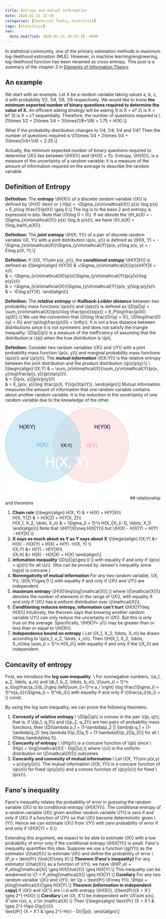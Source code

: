 ```yaml
---
title: Entropy and mutual information
date: 2020-01-31 15:58
categories: [Technical Tools, Statistics]
tags: [Statistics]
seo:
  date_modified: 2020-01-31 20:57:18 -0800
---
```


In statistical community, one of the primary estimation methods is maximum log-likelihood estimation (MLE). However, in machine learning/engineering, log-likelihood function has been renamed as cross entropy. This post is a summary of the chapter 2 in [Elements of Information Theory](https://ebookcentral.proquest.com/lib/ucsb-ebooks/detail.action?docID=266952#goto_toc).

## An example

We start with an example. Let X be a random variable taking values a, b, c, d with probability 1/2, 1/4, 1/8, 1/8 respectively. We would like to know **the minimum expected number of binary questions required to determine the value of X.** An efficient asking strategy will be asking 1) is X = a? 2) is X = b? 3) is X = c? sequentially. Therefore, the number of questions required is
\\[1\times 1/2 + 2\times 1/4 + 3\times(1/8+1/8) = 1.75 = H(X).\\]

What if the probability distribution changes to 1/4, 1/4, 1/4 and 1/4? Then the number of questions required is
\\[1\times 1/4 + 2\times 1/4 + 3\times(1/4+1/4) = 2.25.\\]

Actually, the minimum expected number of binary questions required to determine \\(X\\) lies between \\(H(X)\\) and \\(H(X) + 1\\). Entropy, \\(H(X)\\), is a measure of the uncertainty of a random variable; it is a measure of the amount of information required on the average to describe the random variable.

## Definition of Entropy

**Definition:** The ***entropy*** \\(H(X)\\)  of a discrete random variable \\(X\\) is defined by 
\\[H(X) \text{ or } H(p) = -\Sigma_{x\in\mathcal{X}} p(x) \log p(x) = E_p\log \frac{1}{p(X)} \geq 0.\\]
The log is to the base 2 and entropy is expressed in *bits*. Note that \\(0\log 0 = 0\\). If we denote the \\(H_b(X) = -\Sigma_{x\in\mathcal{X}} p(x) \log_b p(x)\\), we have \\(H_b(X) = (\log_ba)H_a(X)\\).

**Definition:** The ***joint entropy*** \\(H(X, Y)\\) of a pair of discrete random variable \\(X, Y\\) with a joint distribution \\(p(x, y)\\) is defined as
\\[H(X, Y) = -\Sigma_{x\in\mathcal{X}}\Sigma_{y\in\mathcal{Y}}p(x, y)\log p(x, y) = -E\log p(X, Y).\\]

**Definition:** If \\((X, Y)\sim p(x, y)\\), the ***conditional entropy*** \\(H(Y|X)\\) is defined as 
\\[\begin{align}
H(Y|X) & =\Sigma_{x\in\mathcal{X}}p(x)H(Y|X = x)\\\\\
& = -\Sigma_{x\in\mathcal{X}}p(x)\Sigma_{y\in\mathcal{Y}}p(y|x)\log p(y|x)\\\\\
& = -\Sigma_{x\in\mathcal{X}}\Sigma_{y\in\mathcal{Y}}p(x, y)\log p(y|x)\\\\\
& = -E\log p(Y|X).
\end{align}\\]

**Definition:** The ***relative entropy*** or ***Kullback-Leibler distance*** between two probability mass functions \\(p(x)\\) and \\(q(x)\\) is defined as 
\\[D(p||q) = \sum_{x\in\mathcal{X}}p(x)\log \frac{p(x)}{q(x)} = E_P\log\frac{p(X)}{q(X)}.\\]
We use the convention that \\(0\log \frac{0}{q} = 0\\), \\(0\log\frac{0}{q} = 0\\) and \\(p\log\frac{p}{0} = \infty\\). It is not a true distance between distributions since it is not symmetric and does not satisfy the triangle inequality.
\\(D(p||q)\\) is a measure of the inefficiency of assuming that the distribution is \\(q\\) when the true distribution is \\(p\\).

**Definition:** Consider two random variables \\(X\\) and \\(Y\\) with a joint probability mass function \\(p(x, y)\\) and marginal probability mass functions \\(p(x)\\) and \\(p(y)\\). The ***mutual information*** \\(I(X;Y)\\) is the relative entropy between the joint distribution and the product distribution \\(p(x)p(y):\\)
\\[\begin{align}
I(X;Y) & = \sum_{x\in\mathcal{X}}\sum_{y\in\mathcal{Y}}p(x, y)\log\frac{p(x, y)}{p(x)p(y)}\\\\\
& = D(p(x, y)||p(x)p(y))\\\\\
& = E_{p(x, y)}\log \frac{p(X, Y)}{p(X)p(Y)}.
\end{align}\\]
Mutual information measures the amount of information that one random variable contains about another random variable. It is the reduction in the uncertainty of one random variable due to the knowledge of the other.

<img src="/assets/img/sample/entropy_20200131.png" alt="fdr" width="400" class="center"/>
## relationship and theorems

1. **Chain rule**
\\[\begin{align}
H(X, Y) & = H(X) + H(Y|X)\\\\\
H(X, Y|Z) & = H(X|Z) + H(Y|X, Z)\\\\\
H(X_1, X_2, \dots, X_n) & = \Sigma_{i = 1}^n H(X_i|X_{i-1}, \ldots, X_1)
\end{align}\\]
Note that \\(H(Y|X)\neq H(X|Y)\\) but \\(H(X) - H(X|Y) = H(Y) - H(Y|X).\\)
2. **X says as much about as Y as Y says about X**
\\[\begin{align}
I(X;Y) &= H(X) - H(X|Y) = H(X) + H(Y) -H(X, Y) \\\\\
I(X;Y) &= H(Y) - H(Y|X)\\\\\
I(X;X) &= H(X) - H(X|X) = H(X)
\end{align}\\]
3. **infomation inequality**
\\[D(p||q)\geq 0 \\]
with equality if and only if \\(p(x) = q(x)\\) for all \\(x\\). (this can be proved by Jensen's inequality since log(x) is concave.) 
4. **Nonnegativity of mutual information**
For any two random variable, \\(X, Y\\),
\\[I(X;Y)\geq 0 \\]
with equality if and only if \\(X\\) and \\(Y\\) are independent.
5. **maximum entropy**
\\[H(X)\leq\log|\mathcal{X}|,\\]
where \\(|\mathcal{X}|\\) denotes the number of elements in the range of \\(X\\), with equality if and only if \\(X\\) has a uniform distribution over \\(\mathcal{X}\\).
6. **Conditioning reduces entropy, information can't hurt**
\\[H(X|Y)\leq H(X)\\]
Intuitively, the theorem says that knowing another random variable \\(Y\\) can only reduce the uncertanty in \\(X\\). But this is only true on the average. Specifically, \\(H(X|Y= y)\\) may be greater than or less than or equal to \\(H(X)\\).
7. **Independence bound on entropy** \\
Let \\(X_1, X_2, \ldots, X_n\\) be drawn according to \\(p(x_1, x_2, \ldots, x_n)\\). Then 
\\[H(X_1, X_2, \ldots, X_n)\leq \sum_{i = 1}^n H(X_i)\\]
with equality if and only if the \\(X_i\\) are independent.

## Concavity of entropy
First, we introduce the **log sum inequality**. \\
For nonnegative numbers, \\(a_1, a_2, \ldots, a_n\\) and \\(b_1, b_2, \ldots, b_n\\),
\\[\sum_{i = 1}^n a_i\log\frac{a_i}{b_i}\geq \left(\sum_{i=1}^n a_i \right) \log \frac{\Sigma_{i = 1}^n{a_i}}{\Sigma_{i = 1}^nb_i}\\]
with equality if and only if \\(\frac{a_i}{b_i} = \\) const.

By using the log sum inequality, we can prove the following theorems.
1. **Convexity of relative entropy** \\
\\(D(p||q)\\) is convex in the pair \\((p, q)\\); that is, if \\((p_1, q_1)\\) and \\((p_2, q_2)\\) are two pairs of probability mass functions, then
\\[D(\lambda p_1 + (1-\lambda)p_2 || \lambda q_1 + (1-\lambda)q_2) \leq \lambda D(p_1||q_1) + (1-\lambda)D(p_2||q_2)\\]
for all \\(0\leq \lambda\leq 1\\).
2. **Concavity of entropy** \\
\\(H(p)\\) is a concave function of \\(p\\) since \\(H(p) = \log|\mathcal{X}| - D(p||u),\\) where \\(u\\) is the uniform distribution on \\(|\mathcal{X}|\\) outcomes.
3. **Concavity and convexity of mutual information** \\
Let \\((X, Y)\sim p(x,y) = p(x)p(y|x)\\). The mutual information \\(I(X; Y)\\) is a concave function of \\(p(x)\\) for fixed \\(p(y|x)\\) and a convex function of \\(p(y|x)\\) for fixed \\(p(x)\\).

## Fano's inequality
Fano's inequality relates the probability of error in guessing the random variable \\(X\\) to its conditional entropy \\(H(X|Y)\\). The conditional entropy of a random variable \\(X\\)  given another random variable \\(Y\\) is zero if and only if \\(X\\) if a function of \\(Y\\) so that \\(X\\) become deterministic given \\(Y\\). Hence we can estimate \\(X\\) from \\(Y\\) with zero probability of error if and only if \\(H(X|Y) = 0.\\)

Extending this argument, we expect to be able to estimate \\(X\\) with a low probability of error only if the conditional entropy \\(H(X|Y)\\) is small. Fano's inequality quantifies this idea. Suppose we use a function \\(g(Y)\\) as the estimator \\(\hat{X}\\) to estimate \\(X\\) and define the probability of error 
\\[P_e = \text{Pr} (\hat{X}\neq X).\\]
**Theorem (Fano's inequality)**
For any estimator \\(\hat{X}\\) as a function of \\(Y\\), we have
\\[H(P_e) + P_e\log|\mathcal{X}| \geq H(X|\hat{X}) \geq H(X|Y).\\]
This inequality can be weakened to 
\\[1 + P_e\log|\mathcal{X}| \geq H(X|Y).\\]
**Corollary**
For any two random variable \\(X\\) and \\(Y\\), let \\(p = \text{Pr} (X\neq Y)\\).
\\[H(p) + p\log|\mathcal{X}|\geq H(X|Y).\\]
**Theorem (information in independent copy)**
If \\(X\\) and \\(X'\\) are i.i.d with entropy \\(H(X)\\),
\\[\text{Pr}(X = X') \geq 2^{-H(X)}.\\]
**Corollary** Let \\(X, X'\\) be independent with \\(X\sim p(x), X'\sim r(x), x, x'\in \mathcal{X}.\\) Then
\\[\begin{align}
\text{Pr} (X = X') & \geq 2^{-H(p)-D(p||r)}\\\\\
\text{Pr} (X = X') & \geq 2^{-H(r) - D(r||p)}.
\end{align}\\]